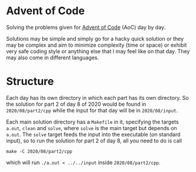 # Advent of Code

Solving the problems given for
[Advent of Code](https://adventofcode.com/2020/) (AoC)
day by day.

Solutions may be simple and simply go for a hacky quick solution or they may be
complex and aim to minimize complexity (time or space) or exhibit very safe
coding style or anything else that I may feel like on that day.
They may also come in different languages.

# Structure

Each day has its own directory in which each part has its own directory.
So the solution for part 2 of day 8 of 2020 would be found in
`2020/08/part2/cpp` while the input for that day will be in `2020/08/input`.

Each main solution directory has a `Makefile` in it, specifying the targets
`a.out`, `clean` and `solve`, where `solve` is the main target but depends on
`a.out`.
The `solve` target feeds the input into the executable (on standard input), so
to run the solution for part 2 of day 8, all you need to do is call
```
make -C 2020/08/part2/cpp
```
which will run `./a.out < ../../input` inside `2020/08/part2/cpp`.
